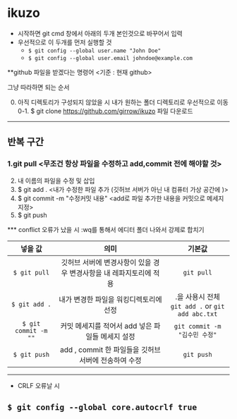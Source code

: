 # ikuzo

- 시작하면 git cmd 창에서 아래의 두개 본인것으로 바꾸어서 입력
 - 우선적으로 이 두개를 먼저 실행할 것
   - `$ git config --global user.name "John Doe"`<br>
   - `$ git config --global user.email johndoe@example.com`

**github 파일을 받겠다는 명령어 <기준 : 현재 github>

그냥 따라하면 되는 순서

0. 아직 디렉토리가 구성되지 않았을 시 내가 원하는 폴더 디렉토리로 우선적으로 이동<br>
0-1. $ git clone https://github.com/girrow/ikuzo 파일 다운로드 

---
반복 구간
---
### 1.git pull <무조건 항상 파일을 수정하고 add,commit 전에 해야할 것>
2. 내 이름의 파일을 수정 및 삽입
3. $ git add . <내가 수정한 파일 추가 (깃허브 서버가 아닌 내 컴퓨터 가상 공간에 )>
4. $ git commit -m "수정커밋 내용" <add로 파일 추가한 내용을 커밋으로 메세지 지정>
5. $ git push

*** conflict 오류가 났을 시 :wq를 통해서 에디터 폴더 나와서 강제로 합치기


| 넣을 값 | 의미 | 기본값 |
|:---:|:---:|:---:|
| `$ git pull` | 깃허브 서버에 변경사항이 있을 경우 변경사항을 내 레파지토리에 적용 | `git pull` |
| `$ git add .` | 내가 변경한 파일을 워킹디렉토리에 선정 | .을 사용시 전체 <br> `git add .` or `git add abc.txt` |
| `$ git commit -m ""` | 커밋 메세지를 적어서 add 넣은 파일들 메세지 설정 | `git commit -m "김수민 수정"` |
| `$ git push` | add , commit 한 파일들을 깃허브 서버에 전송하여 수정 | `git push` |


---

* CRLF 오류날 시

`$ git config --global core.autocrlf true`
------

